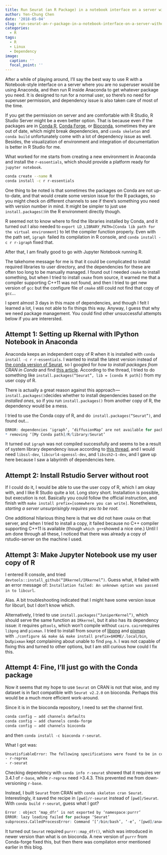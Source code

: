 ```yaml
---
title: Run Seurat (an R Package) in a notebook interface on a server without root
author: Yen-Chung Chen
date: '2018-05-04'
slug: run-seurat-an-r-package-in-a-notebook-interface-on-a-server-without-root
categories:
  - R
tags:
  - R
  - Linux
  - Dependency
image:
  caption: ''
  focal_point: ''
---
```


After a while of playing around, I’ll say the best way to use R with a
Notebook-style interface on a server where you are no superuser would be
using Anaconda, and then run R inside Anaconda to get whatever package
you need. It is designed to run for a normal user, so there’s no need
for superuser permission, and dependency issue is also taken care of
most of the time.

If you get the permission on server and are comfortable with R Studio, R
Studio Server might be a even better option. That is because even if the
packages are in [Conda R](https://anaconda.org/r), [Conda
Forge](https://conda-forge.org), or
[Bioconda](https://bioconda.github.io/), sometimes they are out of date,
which might break dependencies, and `conda skeleton` and `conda build`
unfortunately come with a lot of dependency issue as well. Besides, the
visualization of environment and integration of documentation is better
in R Studio for me.

What worked for me starts from creating a new environment in Anaconda
and install the `r-essentials`, which should provide a platform ready
for`  jupyter notebook `.

```sh
conda create --name R
conda install -c r r-essentials
```

One thing to be noted is that sometimes the packages on Conda are not
up-to-date, and that would create some version issue for the R packages,
so you might check on different channels to see if there’s something you
need with version number in mind. It might be simpler to just use
`install.packages()`in the R environment directly though.

R seemed not to know where to find the libraries installed by Conda, and
it turned out I also needed to `export LD_LIBRARY_PATH=[Conda lib path
for the virtual environment]` to let the compiler function properly.
Even with the path set, ` igraph  `failed its compilation in R console,
and `conda install -c r r-igraph` fixed that.

After that, I am finally good to go with Jupyter Notebook running R.

The takehome message for me is that it could be complicated to install
required libraries to user directory, and the dependencies for these are
often too long to be manually managed. I found out I needed `cmake` to
install something, but when I tried to install `cmake` from source, it
warned me that a compiler supporting C++11 was not found, and then I
tried to get new version of `gcc` but the configure file of `cmake`
still could not find that copy of `gcc`…

I spent almost 3 days in this maze of dependencies, and though I felt I
learned a lot, I was not able to fix things this way. Anyway, I guess
that why we need package management. You could find other unsuccessful
attempts below if you are interersted.

## Attempt 1: Setting up Rkernal with IPython Notebook in Anaconda

Anaconda keeps an independent copy of R when it is installed with `conda
install -c r r-essentials`. I wanted to install the latest version
instead of [the conda version of
Seurat](https://anaconda.org/bioconda/r-seurat), so I googled for *how
to install packages from CRAN in Conda* and find [this
article](https://stackoverflow.com/questions/34705917/conda-how-to-install-r-packages-that-are-not-available-in-r-essentials).
According to the thread, I tried to do something like
`install.packages(“Seurat”, lib = [conda R path])` from my user copy
of R.

There is actually a great reason against this
approach — `install.packages()`decides whether to install
dependencies based on *the installed ones*, so if you run
`install.packages()` from another copy of R, the dependency would be a
mess.

I tried to use the Conda copy of R, and do` 
install.packages(“Seurat”) `, and found out…

```R
ERROR: dependencies ‘igraph’, ‘diffusionMap’ are not available for package ‘Seurat’
* removing ‘[My Conda path]/R/library/Seurat’
```

It turned out `igraph` was not compiled successfully and seems to be a
result of system library dependency issue according to [this
thread](https://stackoverflow.com/questions/45318188/getting-error-in-function-igraph-write-graph-graphml-while-installing-igrap),
and I would need `libssl-dev`, `libcurl4-openssl-dev`, and
`libssh2–1-dev`, and I gave up here because I saw a labyrinth of
dependencies here.

## Attempt 2: Install Rstudio Server without root

If I could do it, I would be able to use the user copy of R, which I am
okay with, and I like R Studio quite a lot. Long story short.
Installation is possible, but execution is not. Basically you could
follow the official instruction, and finish with `make install
prefix=[somewhere you can write]`. Nonetheless, *starting a server
unsurprisingly requires you to be root.*

One additional hilarious thing here is that we did not have `cmake` on
that server, and when I tried to install a copy, it failed because no
C++ compiler supporting C++11 is available (though `which g++`showed
a nice one.) Until I am done through all these, I noticed that there was
already a copy of rstudio-server on the machine I used.

## Attempt 3: Make Jupyter Notebook use my user copy of R

I entered R console, and tried
`devtools::install_github(“IRkernel/IRkernel”)`. Guess what, it failed
with an error message of: `Installation failed: An unknown option was
passed in to libcurl`.

Alas. A bit troubleshooting indicated that I might have some version
issue for libcurl, but I don’t know which.

Alternatively, I tried to use `install.packages(“JuniperKernel”)`, which
should serve the same function as `IRkernel`, but it also has its
dependency issue: it requires `gdtools`, which won’t compile without
`cairo`. `cairo`requires `libpng` and `pixman`. I tried to install from
source of [libpng](http://www.libpng.org/pub/png/libpng.html) and
[pixman](https://www.cairographics.org/releases/) with `./configure &&
make && make install prefix=$HOME/.local/bin`, but`pixman` kept
complaining about unable to find `png.h`. I was not capable of fixing
this and turned to other options, but I am still curious how could I fix
this.

## Attempt 4: Fine, I’ll just go with the Conda package

Now it seems that my hope to use `Seurat` on CRAN is not that wise, and
my dataset is in fact compatible with `Seurat v2.2.0` on bioconda.
Perhaps this would be a much more efficient work-around.

Since it is in the bioconda repository, I need to set the channel first.

```sh
conda config — add channels defaults
conda config — add channels conda-forge
conda config — add channels bioconda
```

and then `conda install -c bioconda r-seurat`.

What I got was:

```sh
UnsatisfiableError: The following specifications were found to be in conflict:
- r-reprex
- r-seurat
```

Checking dependency with `conda info r-seurat` showed that it requires
ver 3.4.1 of `r-base`, while `r-reprex` need \>3.4.3. This prevented me
from down-versioning `r-base`.

Instead, I built `Seurat` from CRAN with `conda skeleton cran Seurat`.
Interestingly, it saved the recipe in `[pwd]/r-seurat` instead of
`[pwd]/Seurat`. With `conda build r-seurat`, guess what I got?

```r
Error : object ‘map_dfr’ is not exported by ‘namespace:purrr’
ERROR: lazy loading failed for package ‘Seurat’
subprocess.CalledProcessError: Command ‘[‘/bin/bash’, ‘-e’, ‘[pwd]/anaconda/conda-bld/r-seurat_1525165846607/work/conda_build.sh’]’ returned non-zero exit status 1.
```

It turned out `Seurat` required `purrr::map_dfr()`, which was introduced
in newer version than what is on bioconda. A new version of `purrr` from
Conda-forge fixed this, but then there was compilaton error mentioned
earlier in this blog.
